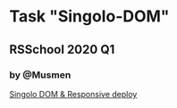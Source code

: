 # Task "Singolo-DOM"

## RSSchool 2020 Q1

### by @Musmen

[Singolo DOM & Responsive deploy](https://musmen.github.io/singolo/)
